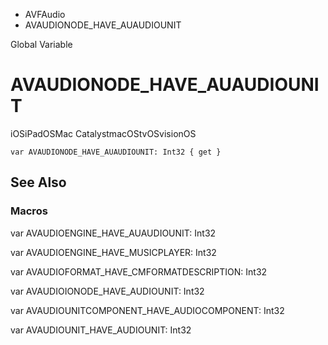 

- AVFAudio
-  AVAUDIONODE_HAVE_AUAUDIOUNIT 

Global Variable

# AVAUDIONODE_HAVE_AUAUDIOUNIT

iOSiPadOSMac CatalystmacOStvOSvisionOS

``` source
var AVAUDIONODE_HAVE_AUAUDIOUNIT: Int32 { get }
```

## See Also

### Macros

var AVAUDIOENGINE_HAVE_AUAUDIOUNIT: Int32

var AVAUDIOENGINE_HAVE_MUSICPLAYER: Int32

var AVAUDIOFORMAT_HAVE_CMFORMATDESCRIPTION: Int32

var AVAUDIOIONODE_HAVE_AUDIOUNIT: Int32

var AVAUDIOUNITCOMPONENT_HAVE_AUDIOCOMPONENT: Int32

var AVAUDIOUNIT_HAVE_AUDIOUNIT: Int32

